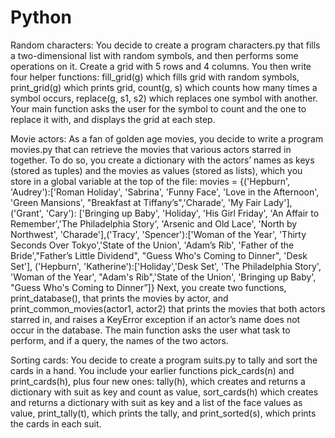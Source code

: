 # Python

Random characters: 
You decide to create a program characters.py that fills a two-dimensional list with random symbols, and then performs 
some operations on it. Create a grid with 5 rows and 4 columns. You then write four helper functions: fill_grid(g) which fills grid with 
random symbols, print_grid(g) which prints grid, count(g, s) which counts how many times a symbol occurs, replace(g, s1, s2) which replaces
one symbol with another. Your main function asks the user for the symbol to count and the one to replace it with, and displays the grid
at each step.

Movie actors:
As a fan of golden age movies, you decide to write a program movies.py that can retrieve the movies that various actors 
starred in together.  To do so, you create a dictionary with the actors’ names as keys (stored as tuples) and the movies as values
(stored as lists), which you store in a global variable at the top of the file: movies = {('Hepburn', 'Audrey'):['Roman Holiday', 
'Sabrina', 'Funny Face', 'Love in the Afternoon', 'Green Mansions', "Breakfast at Tiffany’s",'Charade', 'My Fair Lady'], ('Grant', 'Cary'):
['Bringing up Baby', 'Holiday', 'His Girl Friday', 'An Affair to Remember','The Philadelphia Story', 'Arsenic and Old Lace', 'North by 
Northwest', 'Charade'],('Tracy', 'Spencer'):['Woman of the Year', 'Thirty Seconds Over Tokyo','State of the Union', 'Adam’s Rib', 'Father
of the Bride',"Father’s Little Dividend", "Guess Who's Coming to Dinner", 'Desk Set'], ('Hepburn', 'Katherine'):['Holiday','Desk Set', 
'The Philadelphia Story', 'Woman of the Year', "Adam's Rib",'State of the Union', 'Bringing up Baby', "Guess Who's Coming to Dinner”]}
Next, you create two functions, print_database(), that prints the movies by actor, and print_common_movies(actor1, actor2) that prints 
the movies that both actors starred in, and raises a KeyError exception if an actor’s name does not occur in the database.  The main 
function asks the user what task to perform, and if a query, the names of the two actors. 

Sorting cards: 
You decide to create a program suits.py to tally and sort the cards in a hand.  You include your earlier functions 
pick_cards(n) and print_cards(h), plus four new ones: tally(h), which creates and returns a dictionary with suit as key and count 
as value, sort_cards(h) which creates and returns a dictionary with suit as key and a list of the face values as value, print_tally(t),
which prints the tally, and print_sorted(s), which prints the cards in each suit. 
